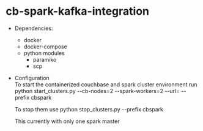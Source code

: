 # cb-spark-kafka-integration

* Dependencies:
	* docker
	* docker-compose
	* python modules
		* paramiko
		* scp

* Configuration  
	To start the containerized couchbase and spark cluster environment run 
	python start_clusters.py --cb-nodes=2 --spark-workers=2 --url=<download url for couchbase build> 
	--prefix cbspark

	To stop them use python stop_clusters.py --prefix cbspark

	This currently with only one spark master

